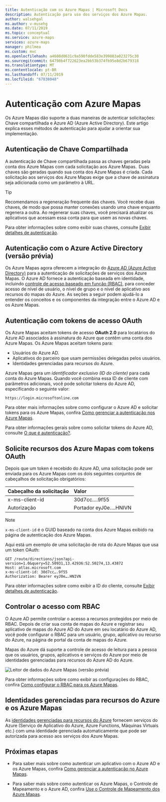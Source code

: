 ```yaml
---
title: Autenticação com os Azure Mapas | Microsoft Docs
description: Autenticação para uso dos serviços dos Azure Mapas.
author: walsehgal
ms.author: v-musehg
ms.date: 07/11/2019
ms.topic: conceptual
ms.service: azure-maps
services: azure-maps
manager: philmea
ms.custom: mvc
ms.openlocfilehash: a4608d0631c9a590fdde583e399883a023275c30
ms.sourcegitcommit: 64798b4f722623ea2bb53b374fb95e8d2b679318
ms.translationtype: MT
ms.contentlocale: pt-BR
ms.lasthandoff: 07/11/2019
ms.locfileid: "67838048"
---
```

# <a name="authentication-with-azure-maps"></a>Autenticação com Azure Mapas

Os Azure Mapas dão suporte a duas maneiras de autenticar solicitações: Chave compartilhada e Azure AD (Azure Active Directory). Este artigo explica esses métodos de autenticação para ajudar a orientar sua implementação.

## <a name="shared-key-authentication"></a>Autenticação de Chave Compartilhada

A autenticação de Chave compartilhada passa as chaves geradas pela conta dos Azure Mapas com cada solicitação aos Azure Mapas.  Duas chaves são geradas quando sua conta dos Azure Mapas é criada. Cada solicitação aos serviços dos Azure Mapas exige que a chave de assinatura seja adicionada como um parâmetro à URL.

> [!Tip]
> Recomendamos a regeneração frequente das chaves. Você recebe duas chaves, de modo que possa manter conexões usando uma chave enquanto regenera a outra. Ao regenerar suas chaves, você precisará atualizar os aplicativos que acessam essa conta para que usem as novas chaves.

Para obter informações sobre como exibir suas chaves, consulte [Exibir detalhes de autenticação](https://aka.ms/amauthdetails).

## <a name="authentication-with-azure-active-directory-preview"></a>Autenticação com o Azure Active Directory (versão prévia)

Os Azure Mapas agora oferecem a integração do [Azure AD (Azure Active Directory)](https://docs.microsoft.com/azure/active-directory/fundamentals/active-directory-whatis) para a autenticação de solicitações de serviços dos Azure Mapas. O Azure AD fornece a autenticação baseada em identidade, incluindo [controle de acesso baseado em função (RBAC)](https://docs.microsoft.com/azure/role-based-access-control/overview), para conceder acesso de nível de usuário, o nível de grupo e o nível de aplicativo aos recursos do mapas do Azure. As seções a seguir podem ajudá-lo a entender os conceitos e os componentes da integração entre o Azure AD e os Azure Mapas.

## <a name="authentication-with-oauth-access-tokens"></a>Autenticação com tokens de acesso OAuth

Os Azure Mapas aceitam tokens de acesso **OAuth 2.0** para locatários do Azure AD associados à assinatura do Azure que contêm uma conta dos Azure Mapas. Os Azure Mapas aceitam tokens para:

* Usuários do Azure AD. 
* Aplicativos do parceiro que usam permissões delegadas pelos usuários.
* Identidades gerenciadas para recursos do Azure.

Azure Mapas gera um *identificador exclusivo (ID do cliente)* para cada conta do Azure Mapas. Quando você combina essa ID de cliente com parâmetros adicionais, você pode solicitar tokens do Azure AD, especificando o seguinte valor:

```
https://login.microsoftonline.com
```
Para obter mais informações sobre como configurar o Azure AD e solicitar tokens para os Azure Mapas, confira [Como gerenciar a autenticação nos Azure Mapas](https://review.docs.microsoft.com/azure/azure-maps/how-to-manage-authentication).

Para obter informações gerais sobre como solicitar tokens do Azure AD, consulte [O que é autenticação?](https://docs.microsoft.com/azure/active-directory/develop/authentication-scenarios).

## <a name="request-azure-map-resources-with-oauth-tokens"></a>Solicite recursos dos Azure Mapas com tokens OAuth

Depois que um token é recebido do Azure AD, uma solicitação pode ser enviada para os Azure Mapas com os dois seguintes conjuntos de cabeçalhos de solicitação obrigatórios:

| Cabeçalho da solicitação    |    Valor    |
|:------------------|:------------|
| x-ms-client-id    | 30d7cc….9f55|
| Autorização     | Portador eyJ0e….HNIVN |

> [!Note]
> `x-ms-client-id` é o GUID baseado na conta dos Azure Mapas exibido na página de autenticação dos Azure Mapas.

Aqui está um exemplo de uma solicitação de rota do Azure Mapas que usa um token OAuth:

```
GET /route/directions/json?api-version=1.0&query=52.50931,13.42936:52.50274,13.43872 
Host: atlas.microsoft.com 
x-ms-client-id: 30d7cc….9f55 
Authorization: Bearer eyJ0e….HNIVN 
```

Para obter informações sobre como exibir a ID do cliente, consulte [Exibir detalhes de autenticação](https://aka.ms/amauthdetails).

## <a name="control-access-with-rbac"></a>Controlar o acesso com RBAC

O Azure AD permite controlar o acesso a recursos protegidos por meio de RBAC. Depois de criar sua conta de mapas do Azure e registrar seu aplicativo de mapas do Azure AD do Azure em seu locatário do Azure AD, você pode configurar o RBAC para um usuário, grupo, aplicativo ou recurso do Azure, na página de portal da conta de mapas do Azure.

Mapas do Azure dá suporte a controle de acesso de leitura para a pessoa que os usuários, grupos, aplicativos e serviços do Azure por meio de identidades gerenciadas para recursos do Azure AD do Azure.

![Leitor de dados do Azure Mapas (versão prévia)](./media/azure-maps-authentication/concept.png)

Para obter informações sobre como exibir as configurações do RBAC, confira [Como configurar o RBAC para os Azure Mapas](https://aka.ms/amrbac).

## <a name="managed-identities-for-azure-resources-and-azure-maps"></a>Identidades gerenciadas para recursos do Azure e os Azure Mapas

As [identidades gerenciadas para recursos do Azure](https://docs.microsoft.com/azure/active-directory/managed-identities-azure-resources/overview) fornecem serviços do Azure (Serviço de Aplicativo do Azure, Azure Functions, Máquinas Virtuais etc.) com uma identidade gerenciada automaticamente que pode ser autorizada para acesso aos serviços dos Azure Mapas.  

## <a name="next-steps"></a>Próximas etapas

* Para saber mais sobre como autenticar um aplicativo com o Azure AD e os Azure Mapas, confira [Como gerenciar a autenticação no Azure Mapas](https://review.docs.microsoft.com/azure/azure-maps/how-to-manage-authentication).

* Para saber mais sobre como autenticar os Azure Mapas, o Controle de Mapeamento e o Azure AD, confira [Use o Controle de Mapeamento dos Azure Mapas](https://aka.ms/amaadmc).